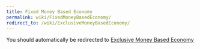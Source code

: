 ```yaml
---
title: Fixed Money Based Economy
permalink: wiki/FixedMoneyBasedEconomy/
redirect_to: /wiki/ExclusiveMoneyBasedEconomy/
---
```


You should automatically be redirected to [Exclusive Money Based Economy](/SXP/wiki/ExclusiveMoneyBasedEconomy/)
